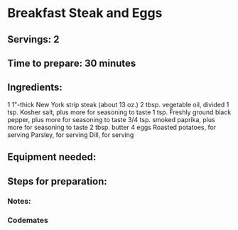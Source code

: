 # Breakfast Steak and Eggs

## Servings: 2

## Time to prepare: 30 minutes

## Ingredients:
1 1"-thick New York strip steak (about 13 oz.)
2 tbsp. vegetable oil, divided
1 tsp. Kosher salt, plus more for seasoning to taste
1 tsp. Freshly ground black pepper, plus more for seasoning to taste
3/4 tsp. smoked paprika, plus more for seasoning to taste
2 tbsp. butter
4 eggs
Roasted potatoes, for serving
Parsley, for serving
Dill, for serving

## Equipment needed:


## Steps for preparation:



### Notes:



### Codemates #
